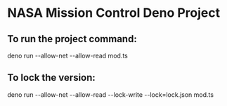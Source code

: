 # NASA Mission Control Deno Project

## To run the project command:

deno run  --allow-net --allow-read mod.ts

## To lock the version:

deno run  --allow-net --allow-read --lock-write --lock=lock.json mod.ts
